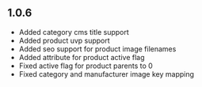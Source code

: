 1.0.6
-----
- Added category cms title support
- Added product uvp support
- Added seo support for product image filenames
- Added attribute for product active flag
- Fixed active flag for product parents to 0
- Fixed category and manufacturer image key mapping